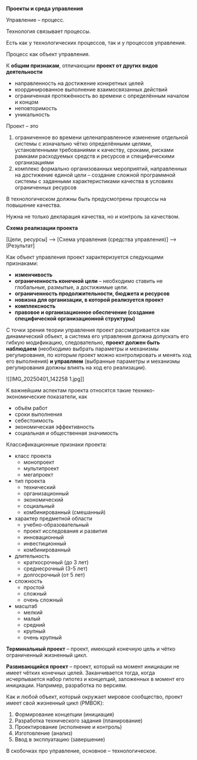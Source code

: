 **Проекты и среда управления**

Управление – процесс.

Технология связывает процессы.

Есть как у технологических процессов, так и у процессов управления.

Процесс как объект управления.

К **общим признакам**, отличающим **проект от других видов деятельности**

- направленность на достижение конкретных целей
- координированное выполнение взаимосвязанных действий
- ограниченная протяжённость во времени с определённым началом и концом
- неповторимость
- уникальность

Проект – это

1. ограниченное во времени целенаправленное изменение отдельной системы с изначально чётко определёнными целями, установленными требованиями к качеству, сроками, рисками рамками расходуемых средств и ресурсов и специфическими организациями
2. комплекс формально организованных мероприятий, направленных на достижение единой цели – создание сложной программной системы с заданными характеристиками качества в условиях ограниченных ресурсов

В технологическом должны быть предусмотрены процессы на повышение качества.

Нужна не только декларация качества, но и контроль за качеством.

**Схема реализации проекта**

[Цели, ресурсы] –> [Схема управления (средства управления)] –> [Результат]

Как объект управления проект характеризуется следующими признаками:

- **изменчивость**
- **ограниченность конечной цели** – необходимо ставить не глобальные, размытые, а достижимые цели.
- **ограниченность продолжительности, бюджета и ресурсов**
- **новизна для организации, в которой реализуется проект**
- **комплексность**
- **правовое и организационное обеспечение (создание специфической организационной структуры)**

С точки зрения теории управления проект рассматривается как динамический объект, а система его управления должна допускать его гибкую модификацию, следовательно, **проект должен быть наблюдаем** (необходимо выбрать параметры и механизмы регулирования, по которым проект можно контролировать и менять ход его выполнения) **и управляем** (выбранные параметры и механизмы регулирования должны влиять на ход его реализации).

![[IMG_20250401_142258 1.jpg]]

К важнейшим аспектам проекта относятся такие технико-экономические показатели, как

- объём работ
- сроки выполнения
- себестоимость
- экономическая эффективность
- социальная и общественная значимость

Классификационные признаки проекта:

- класс проекта
	- монопроект
	- мультипроект
	- мегапроект
- тип проекта
	- технический
	- организационный
	- экономический
	- социальный
	- комбинированный (смешанный)
- характер предметной области
	- учебно-образовательный
	- проект исследования и развития
	- инновационный
	- инвестиционный
	- комбинированный
- длительность
	- краткосрочный (до 3 лет)
	- среднесрочный (3-5 лет)
	- долгосрочный (от 5 лет)
- сложность
	- простой
	- сложный
	- очень сложный
- масштаб
	- мелкий
	- малый
	- средний
	- крупный
	- очень крупный

**Терминальный проект** – проект, имеющий конечную цель и чётко ограниченный жизненный цикл.

**Развивающийся проект** – проект, который на момент инициации не имеет чётких конечных целей. Заканчивается тогда, когда исчерпывается набор гипотез и концепций, заложенных в момент его инициации. Например, разработка по версиям.

Как и любой объект, который окружает мировое сообщество, проект имеет свой жизненный цикл (PMBOK):

1. Формирование концепции (инициация)
2. Разработка технического задания (планирование)
3. Проектирование (исполнение и контроль)
4. Изготовление (анализ)
5. Ввод в эксплуатацию (завершение)

В скобочках про управление, основное – технологическое.

